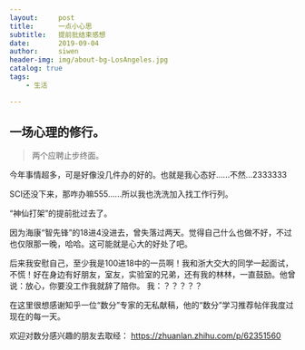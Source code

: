 ```yaml
---
layout:     post
title:      一点小心思
subtitle:   提前批结束感想
date:       2019-09-04
author:     siwen
header-img: img/about-bg-LosAngeles.jpg
catalog: true
tags:
    - 生活

---
```



## 一场心理的修行。
> 两个应聘止步终面。
 
  今年事情超多，可是好像没几件办的好的。也就是我心态好......不然...2333333
  
  SCI还没下来，那咋办嘛555......所以我也洗洗加入找工作行列。

  “神仙打架”的提前批过去了。

  因为海康“智先锋”的18进4没进去，曾失落过两天。觉得自己什么也做不好，不过也仅限那一晚，哈哈。这可能就是心大的好处了吧。

  后来我安慰自己，至少我是100进18中的一员啊！我和浙大交大的同学一起面试，不慌！好在身边有好朋友，室友，实验室的兄弟，还有我的林林，一直鼓励。他曾说：放心，你要没工作我就辞了陪你。 我：？？？？？

  在这里很想感谢知乎一位“数分”专家的无私献稿，他的“数分”学习推荐帖伴我度过现在的每一天。
  
  欢迎对数分感兴趣的朋友去取经： https://zhuanlan.zhihu.com/p/62351560



 

  
   
   
  

